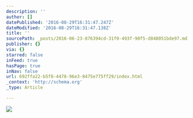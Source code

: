```yaml
---
description: ''
author: []
datePublished: '2016-08-29T16:31:47.247Z'
dateModified: '2016-08-29T16:31:47.138Z'
title: ''
sourcePath: _posts/2016-06-23-876394cd-31f0-493f-90f5-d848051bde97.md
publisher: {}
via: {}
starred: false
inFeed: true
hasPage: true
inNav: false
url: 692ffa22-b5f8-4478-96e3-8475e775ff29/index.html
_context: 'http://schema.org'
_type: Article

---
```

![](https://the-grid-user-content.s3-us-west-2.amazonaws.com/fdf6c40e-6d08-44df-a6f5-8caf8b130b2f.jpg)